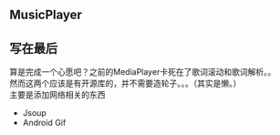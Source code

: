 ## MusicPlayer
## 写在最后
算是完成一个心愿吧？之前的MediaPlayer卡死在了歌词滚动和歌词解析。。   
然而这两个应该是有开源库的，并不需要造轮子。。。（其实是懒。）  
主要是添加网络相关的东西  
* Jsoup
* Android Gif


